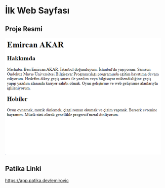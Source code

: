 # İlk Web Sayfası

## Proje Resmi

![Proje Resmi](https://github.com/IEmirovic/firstwebpage/blob/main/firstwebpage.png)

## Patika Linki

https://app.patika.dev/emirovic
